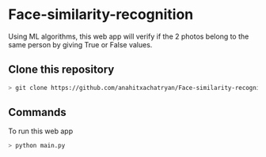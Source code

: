 # Face-similarity-recognition
Using ML algorithms, this web app will verify if the 2 photos belong to the same person by giving True or False values.

## Clone this repository

```bash
> git clone https://github.com/anahitxachatryan/Face-similarity-recognition.git
```

## Commands

To run this web app

```bash
> python main.py
```
